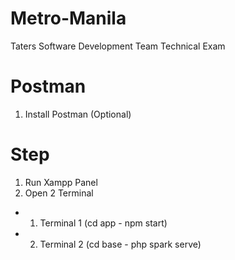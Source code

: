 # Metro-Manila
 Taters Software Development Team Technical Exam

# Postman
1. Install Postman (Optional)

# Step
1. Run Xampp Panel
2. Open 2 Terminal
 - 1. Terminal 1 (cd app - npm start)
 - 2. Terminal 2 (cd base - php spark serve)